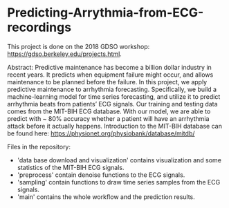 # Predicting-Arrythmia-from-ECG-recordings
This project is done on the 2018 GDSO workshop: https://gdso.berkeley.edu/projects.html.

Abstract:
Predictive maintenance has become a billion dollar industry in recent years. It predicts when equipment failure might occur, and allows maintenance to be planned before the failure. In this project, we apply predictive maintenance to arrhythmia forecasting. Specifically, we build a machine-learning model for time series forecasting, and utilize it to predict arrhythmia beats from patients’ ECG signals. Our training and testing data comes from the MIT-BIH ECG database. With our model, we are able to predict with ~ 80% accuracy whether a patient will have an arrhythmia attack before it actually happens.
Introduction to the MIT-BIH database can be found here: https://physionet.org/physiobank/database/mitdb/


Files in the repository:
- 'data base download and visualization' contains visualization and some statistics of the MIT-BIH ECG signals.
- 'preprocess' contain denoise functions to the ECG signals.
- 'sampling' contain functions to draw time series samples from the ECG signals.
- 'main' contains the whole workflow and the prediction results.

